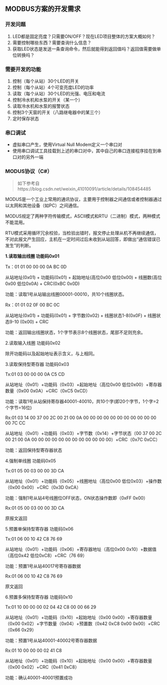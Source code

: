 ## MODBUS方案的开发需求

### 开发问题

1. LED都是固定亮度？只需要ON/OFF？现在LED项目整体的方案大概如何？
2. 需要控制哪些东西？需要查询什么信息？
3. 获取LED状态是发送一条查询命令，然后就能得到返回值吗？返回值需要做单位转换吗？

### 需要开发的功能

1. 控制（每个从站）30个LED的开关
2. 控制（每个从站）4个可变亮度LED的功率
3. 读取（每个从站）30个LED的光强、电压和电流
4. 控制冷水机和水泵的开关（某一个）
5. 读取冷水机和水泵的报警状态
6. 控制3个天窗的开关（八路继电器中的某三个）
7. 定时保存状态

### 串口调试

- 虚拟串口产生，使用Virtual Null Modem定义一个串口对
- 使用串口调试工具挂载到上述的串口对中，其中自己的串口连接程序挂在到串口对的另外一端

### MODUS协议（C#）

> 如下参考自https://blog.csdn.net/weixin_41010091/article/details/108454485

MODUS是一个工业上常用的通讯协议，主要用于控制器之间通信或者控制器通过以太网和其他设备（如PC）之间通信。

MODUS规定了两种字符传输模式，ASCII模式和RTU（二进制）模式，两种模式不能混用。

RTU模式采用循环冗余校验，当检验出错时，报文停止处理从机不再继续通信，不对此报文产生回应，主机在一定时间过后未收到从站回答，即做出“通信错误已发生”的判断。

**1.读取输出线圈 功能码0x01**

Tx：01 01 00 00 00 0A BC 0D

从站地址(0x01) + 功能码(0x01) + 起始地址(高位0x00 低位0x00) + 线圈数(高位0x00 低位0x0A) + CRC(0xBC 0x0D)

功能：读取1号从站输出线圈00001-00010，共10个线圈状态。

Rx：01 01 02 0F 00 BC 0C

从站地址(0x01) + 功能码(0x01) + 字节数(0x02) + 线圈状态1-8(0x0F) + 线圈状态9-10 (0x00) + CRC

功能：返回输出线圈状态，1个字节表示8个线圈状态，尾部不足则充余。

2.读取输入线圈   功能码0x02     

除开功能码以及起始地址表示含义，与上相同。

 

3.读取保持型寄存器   功能码0x03

Tx:01 03 00 00 00 0A C5 CD

从站地址（0x01）+功能码（0x03）+起始地址（高位0x00  低位0x00）+寄存器数量（0x00  0x0A）+CRC（0xC5  0xCD）

功能：读取1号从站保持寄存器40001-40010，共10个字(即20个字节，1个字=2个字节=16位)

Rx:01 03 14 00 37 00 2C 00 21 00 0A 00 00 00 00 00 00 00 00 00 00 00 00 7C CC

从站地址（0x01）+功能码（0x03）+字节数（0x14）+字节状态（00 37 00 2C 00 21 00 0A 00 00 00 00 00 00 00 00 00 00 00 00）+CRC（0x7C 0xCC）

功能：返回保持型寄存器状态

 

4.强制单线圈   功能码0x05

Tx:01 05 00 03 00 00 3D CA

从站地址（0x01）+功能码（0x05）+线圈地址（高位0x00  低位0x03）+操作数（0x00  0x00）+CRC（0x3D  0xCA）

功能：强制1号从站4号线圈位OFF状态，ON状态操作数即（0xFF  0x00）

Rx:01 05 00 03 00 00 3D CA

原报文返回

 

5.预置单保持型寄存器   功能码0x06

Tx:01 06 00 10 42 C8 76 69

从站地址（0x01）+功能码（0x06）+寄存器地址（高位0x00  0x10）+数据值（高位0x42  低位0xC8）+CRC（76 69）   

功能：预置1号从站40017号寄存器数据

Rx:01 06 00 10 42 C8 76 69

原文返回
           

6.预置多保持型寄存器   功能码0x10

Tx:01 10 00 00 00 02 04 42 C8 00 00 66 29

从站地址（0x01）+功能码（0x10）+起始地址（0x00  0x00）+寄存器数量（0x00  0x02）+字节数量（0x04）+预置数（0x42 0xC8  0x00  0x00）+CRC（0x66  0x29）           

功能：预置1号从站40001-40002号寄存器数据    

Rx:01 10 00 00 00 02 41 C8 

从站地址（0x01）+功能码（0x10）+起始地址（0x00  0x00）+寄存器数量（0x00  0x02）+CRC（0x41 0xC8）

功能：确认40001-40001预置成功